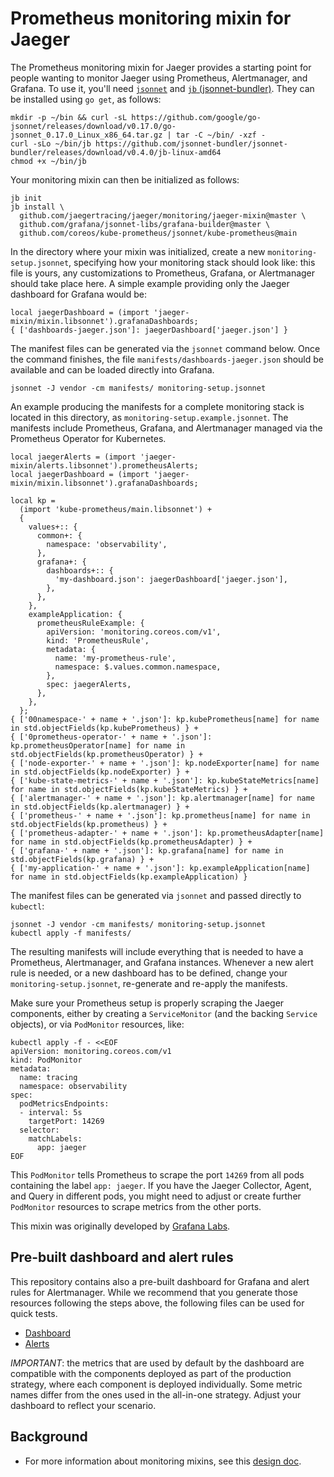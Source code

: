 # Prometheus monitoring mixin for Jaeger

The Prometheus monitoring mixin for Jaeger provides a starting point for people wanting to monitor Jaeger using Prometheus, Alertmanager, and Grafana. To use it, you'll need [`jsonnet`](https://github.com/google/go-jsonnet) and [`jb` (jsonnet-bundler)](https://github.com/jsonnet-bundler/jsonnet-bundler). They can be installed using `go get`, as follows:

```console
mkdir -p ~/bin && curl -sL https://github.com/google/go-jsonnet/releases/download/v0.17.0/go-jsonnet_0.17.0_Linux_x86_64.tar.gz | tar -C ~/bin/ -xzf -
curl -sLo ~/bin/jb https://github.com/jsonnet-bundler/jsonnet-bundler/releases/download/v0.4.0/jb-linux-amd64
chmod +x ~/bin/jb
```

Your monitoring mixin can then be initialized as follows:

```console
jb init
jb install \
  github.com/jaegertracing/jaeger/monitoring/jaeger-mixin@master \
  github.com/grafana/jsonnet-libs/grafana-builder@master \
  github.com/coreos/kube-prometheus/jsonnet/kube-prometheus@main
```

In the directory where your mixin was initialized, create a new `monitoring-setup.jsonnet`, specifying how your monitoring stack should look like: this file is yours, any customizations to Prometheus, Grafana, or Alertmanager should take place here. A simple example providing only the Jaeger dashboard for Grafana would be:

```jsonnet
local jaegerDashboard = (import 'jaeger-mixin/mixin.libsonnet').grafanaDashboards;
{ ['dashboards-jaeger.json']: jaegerDashboard['jaeger.json'] }
```

The manifest files can be generated via the `jsonnet` command below. Once the command finishes, the file `manifests/dashboards-jaeger.json` should be available and can be loaded directly into Grafana.

```console
jsonnet -J vendor -cm manifests/ monitoring-setup.jsonnet
```

An example producing the manifests for a complete monitoring stack is located in this directory, as `monitoring-setup.example.jsonnet`. The manifests include Prometheus, Grafana, and Alertmanager managed via the Prometheus Operator for Kubernetes.

```jsonnet
local jaegerAlerts = (import 'jaeger-mixin/alerts.libsonnet').prometheusAlerts;
local jaegerDashboard = (import 'jaeger-mixin/mixin.libsonnet').grafanaDashboards;

local kp =
  (import 'kube-prometheus/main.libsonnet') +
  {
    values+:: {
      common+: {
        namespace: 'observability',
      },
      grafana+: {
        dashboards+:: {
          'my-dashboard.json': jaegerDashboard['jaeger.json'],
        },
      },
    },
    exampleApplication: {
      prometheusRuleExample: {
        apiVersion: 'monitoring.coreos.com/v1',
        kind: 'PrometheusRule',
        metadata: {
          name: 'my-prometheus-rule',
          namespace: $.values.common.namespace,
        },
        spec: jaegerAlerts,
      },
    },
  };
{ ['00namespace-' + name + '.json']: kp.kubePrometheus[name] for name in std.objectFields(kp.kubePrometheus) } +
{ ['0prometheus-operator-' + name + '.json']: kp.prometheusOperator[name] for name in std.objectFields(kp.prometheusOperator) } +
{ ['node-exporter-' + name + '.json']: kp.nodeExporter[name] for name in std.objectFields(kp.nodeExporter) } +
{ ['kube-state-metrics-' + name + '.json']: kp.kubeStateMetrics[name] for name in std.objectFields(kp.kubeStateMetrics) } +
{ ['alertmanager-' + name + '.json']: kp.alertmanager[name] for name in std.objectFields(kp.alertmanager) } +
{ ['prometheus-' + name + '.json']: kp.prometheus[name] for name in std.objectFields(kp.prometheus) } +
{ ['prometheus-adapter-' + name + '.json']: kp.prometheusAdapter[name] for name in std.objectFields(kp.prometheusAdapter) } +
{ ['grafana-' + name + '.json']: kp.grafana[name] for name in std.objectFields(kp.grafana) } +
{ ['my-application-' + name + '.json']: kp.exampleApplication[name] for name in std.objectFields(kp.exampleApplication) }
```

The manifest files can be generated via `jsonnet` and passed directly to `kubectl`:

```console
jsonnet -J vendor -cm manifests/ monitoring-setup.jsonnet
kubectl apply -f manifests/
```

The resulting manifests will include everything that is needed to have a Prometheus, Alertmanager, and Grafana instances. Whenever a new alert rule is needed, or a new dashboard has to be defined, change your `monitoring-setup.jsonnet`, re-generate and re-apply the manifests.

Make sure your Prometheus setup is properly scraping the Jaeger components, either by creating a `ServiceMonitor` (and the backing `Service` objects), or via `PodMonitor` resources, like:

```console
kubectl apply -f - <<EOF
apiVersion: monitoring.coreos.com/v1
kind: PodMonitor
metadata:
  name: tracing
  namespace: observability
spec:
  podMetricsEndpoints:
  - interval: 5s
    targetPort: 14269
  selector:
    matchLabels:
      app: jaeger
EOF
```

This `PodMonitor` tells Prometheus to scrape the port `14269` from all pods containing the label `app: jaeger`. If you have the Jaeger Collector, Agent, and Query in different pods, you might need to adjust or create further `PodMonitor` resources to scrape metrics from the other ports.

This mixin was originally developed by [Grafana Labs](https://github.com/grafana/jsonnet-libs/tree/master/jaeger-mixin).

## Pre-built dashboard and alert rules

This repository contains also a pre-built dashboard for Grafana and alert rules for Alertmanager. While we recommend that you generate those resources following the steps above, the following files can be used for quick tests.

- [Dashboard](./dashboard-for-grafana.json)
- [Alerts](./prometheus_alerts.yml)

_IMPORTANT_: the metrics that are used by default by the dashboard are compatible with the components deployed as part of the production strategy, where each component is deployed individually. Some metric names differ from the ones used in the all-in-one strategy. Adjust your dashboard to reflect your scenario.

## Background

* For more information about monitoring mixins, see this [design doc](https://docs.google.com/document/d/1A9xvzwqnFVSOZ5fD3blKODXfsat5fg6ZhnKu9LK3lB4/view).
